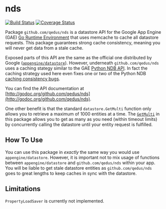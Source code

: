 # nds

[![Build Status](https://travis-ci.org/qedus/nds.svg?branch=master)](https://travis-ci.org/qedus/nds) [![Coverage Status](https://coveralls.io/repos/qedus/nds/badge.png)](https://coveralls.io/r/qedus/nds)

Package `github.com/qedus/nds` is a datastore API for the Google App Engine (GAE) [Go Runtime Environment](https://developers.google.com/appengine/docs/go/) that uses memcache to cache all datastore requests. This package guarantees strong cache consistency, meaning you will never get data from a stale cache.

Exposed parts of this API are the same as the official one distributed by Google ([`appengine/datastore`](https://developers.google.com/appengine/docs/go/datastore/reference)). However, underneath `github.com/qedus/nds` uses a caching stategy similar to the GAE [Python NDB API](https://developers.google.com/appengine/docs/python/ndb/). In fact the caching strategy used here even fixes one or two of the Python NDB [caching consistency bugs](http://goo.gl/3ByVlA).

You can find the API documentation at [http://godoc.org/github.com/qedus/nds](http://godoc.org/github.com/qedus/nds).

One other benefit is that the standard `datastore.GetMulti` function only allows you to retrieve a maximum of 1000 entities at a time. The [`GetMulti`](http://godoc.org/github.com/qedus/nds#GetMulti) in this package allows you to get as many as you need (within timeout limits) by concurrently calling the datastore until your entity request is fulfilled.

## How To Use

You can use this package in *exactly* the same way you would use `appengine/datastore`. However, it is important not to mix usage of functions between `appengine/datastore` and `github.com/qedus/nds` within your app. You will be liable to get stale datastore entities as `github.com/qedus/nds` goes to great lengths to keep caches in sync with the datastore.

## Limitations
`PropertyLoadSaver` is currently not implemented.
